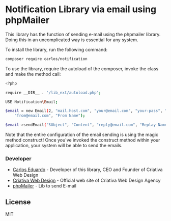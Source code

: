 # Notification Library via email using phpMailer

This library has the function of sending e-mail using the phpmailer library. Doing this in an uncomplicated way is essential for any system.

To install the library, run the following command:

```sh
composer require carlos/notification
```

To use the library, require the autoload of the composer, invoke the class and make the method call:

```sh
<?php

require __DIR__ . '/lib_ext/autoload.php';

USE Notification\Email;

$email = new Email(2, "mail.host.com", "your@email.com", "your-pass", "smtp secure (tls/ssl)", "port (587)",
    "from@email.com", "From Name");

$email->sendEmail("SUbject", "Content", "reply@email.com", "Replay Name", "address@email.com", "Address Name");
```

Note that the entire configuration of the email sending is using the magic method construct! Once you've invoked the construct method within your application, your system will be able to send the emails.

### Developer
* [Carlos Eduardo] - Developer of this library, CEO and Founder of Criativa Web Design
* [Criativa Web Design] - Official web site of Criativa Web Design Agency
* [phpMailer] - Lib to send E-mail

License
----

MIT

[//]:#
[Carlos Eduardo]: <mailto:contato@criativawebdesign.com.br>
[Criativa Web Design]: <https://www.criativawebdesign.com.br>
[phpMailer]: <https://github.com/PHPMailer/PHPMailer>

